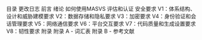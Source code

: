 目录
更改日志
前言
绪论
如何使用MASVS
评估和认证
安全要求
V1：体系结构、设计和威胁建模要求
V2：数据存储和隐私要求
V3：加密要求
V4：身份验证和会话管理要求
V5：网络通信要求
V6：平台交互要求
V7：代码质量和生成设置要求
V8：韧性要求
附录
附录 A - 词汇表
附录 B - 参考文献